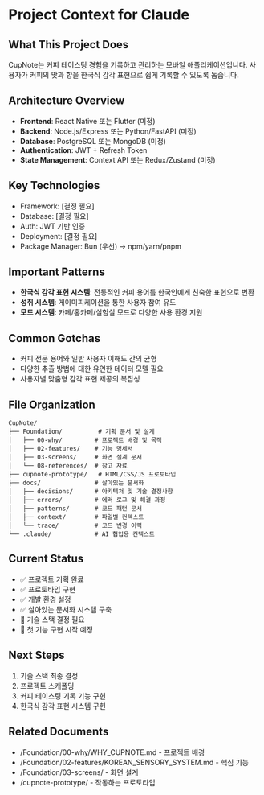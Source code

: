 # Project Context for Claude

## What This Project Does
CupNote는 커피 테이스팅 경험을 기록하고 관리하는 모바일 애플리케이션입니다. 
사용자가 커피의 맛과 향을 한국식 감각 표현으로 쉽게 기록할 수 있도록 돕습니다.

## Architecture Overview
- **Frontend**: React Native 또는 Flutter (미정)
- **Backend**: Node.js/Express 또는 Python/FastAPI (미정)
- **Database**: PostgreSQL 또는 MongoDB (미정)
- **Authentication**: JWT + Refresh Token
- **State Management**: Context API 또는 Redux/Zustand (미정)

## Key Technologies
- Framework: [결정 필요]
- Database: [결정 필요]
- Auth: JWT 기반 인증
- Deployment: [결정 필요]
- Package Manager: Bun (우선) → npm/yarn/pnpm

## Important Patterns
- **한국식 감각 표현 시스템**: 전통적인 커피 용어를 한국인에게 친숙한 표현으로 변환
- **성취 시스템**: 게이미피케이션을 통한 사용자 참여 유도
- **모드 시스템**: 카페/홈카페/실험실 모드로 다양한 사용 환경 지원

## Common Gotchas
- 커피 전문 용어와 일반 사용자 이해도 간의 균형
- 다양한 추출 방법에 대한 유연한 데이터 모델 필요
- 사용자별 맞춤형 감각 표현 제공의 복잡성

## File Organization
```
CupNote/
├── Foundation/          # 기획 문서 및 설계
│   ├── 00-why/         # 프로젝트 배경 및 목적
│   ├── 02-features/    # 기능 명세서
│   ├── 03-screens/     # 화면 설계 문서
│   └── 08-references/  # 참고 자료
├── cupnote-prototype/   # HTML/CSS/JS 프로토타입
├── docs/               # 살아있는 문서화
│   ├── decisions/      # 아키텍처 및 기술 결정사항
│   ├── errors/         # 에러 로그 및 해결 과정
│   ├── patterns/       # 코드 패턴 문서
│   ├── context/        # 파일별 컨텍스트
│   └── trace/          # 코드 변경 이력
└── .claude/            # AI 협업용 컨텍스트
```

## Current Status
- ✅ 프로젝트 기획 완료
- ✅ 프로토타입 구현
- ✅ 개발 환경 설정
- ✅ 살아있는 문서화 시스템 구축
- 🎯 기술 스택 결정 필요
- 🎯 첫 기능 구현 시작 예정

## Next Steps
1. 기술 스택 최종 결정
2. 프로젝트 스캐폴딩
3. 커피 테이스팅 기록 기능 구현
4. 한국식 감각 표현 시스템 구현

## Related Documents
- /Foundation/00-why/WHY_CUPNOTE.md - 프로젝트 배경
- /Foundation/02-features/KOREAN_SENSORY_SYSTEM.md - 핵심 기능
- /Foundation/03-screens/ - 화면 설계
- /cupnote-prototype/ - 작동하는 프로토타입